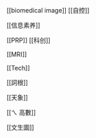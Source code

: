 [[biomedical image]]
[[自控]]

[[信息素养]]

[[PRP]]
[[科创]]

[[MRI]]

[[Tech]]

[[詞根]]

[[天象]]

[[ㄟ 高數]]

[[文生圖]]







